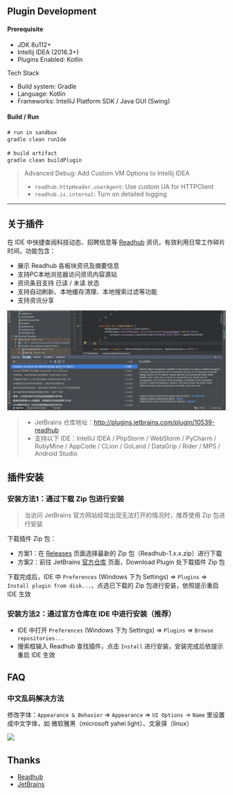 ## Plugin Development

#### Prerequisite

- JDK 8u112+
- Intellij IDEA (2016.3+)
- Plugins Enabled: Kotlin

Tech Stack

- Build system: Gradle
- Language: Kotlin
- Frameworks: IntelliJ Platform SDK / Java GUI (Swing)

#### Build / Run

```
# run in sandbox
gradle clean runIde

# build artifact
gradle clean buildPlugin
```

> Advanced Debug: Add Custom VM Options to Intellij IDEA
> - `readhub.httpHeader.userAgent`: Use custom UA for HTTPClient
> - `readhub.is.internal`: Turn on detailed logging

----

## 关于插件

在 IDE 中快捷查阅科技动态、招聘信息等 [Readhub](https://readhub.me) 资讯，有效利用日常工作碎片时间，功能包含：

- 展示 Readhub 各板块资讯及摘要信息
- 支持PC本地浏览器访问资讯内容源站
- 资讯条目支持 已读 / 未读 状态
- 支持自动刷新、本地缓存清理、本地搜索过滤等功能
- 支持资讯分享

![](/docs/Readhub.gif)

> - JetBrains 仓库地址：<http://plugins.jetbrains.com/plugin/10539-readhub>
> - 支持以下 IDE：IntelliJ IDEA / PhpStorm / WebStorm / PyCharm / RubyMine / AppCode / CLion / GoLand / DataGrip / Rider / MPS / Android Studio

## 插件安装

### 安装方法1：通过下载 Zip 包进行安装

> 当访问 JetBrains 官方网站经常出现无法打开的情况时，推荐使用 Zip 包进行安装

下载插件 Zip 包：

- 方案1：在 [Releases](https://github.com/roger-yh99/Readhub/releases) 页面选择最新的 Zip 包（Readhub-1.x.x.zip）进行下载
- 方案2：前往 JetBrains [官方仓库](http://plugins.jetbrains.com/plugin/10539-readhub) 页面，Download Plugin 处下载插件 Zip 包

下载完成后，IDE 中 `Preferences` (Windows 下为 Settings) => `Plugins` => `Install plugin from disk...`，点选已下载的 Zip 包进行安装，依照提示重启 IDE 生效

### 安装方法2：通过官方仓库在 IDE 中进行安装（推荐）

- IDE 中打开 `Preferences` (Windows 下为 Settings) => `Plugins` => `Browse repositories...`
- 搜索框输入 Readhub 查找插件，点击 `Install` 进行安装，安装完成后依提示重启 IDE 生效

## FAQ

### 中文乱码解决方法

修改字体：`Appearance & Behavior` => `Appearance` => `UI Options` -> `Name` 里设置成中文字体，如 微软雅黑（microsoft yahei light）、文泉驿（linux）

![](https://gw.alicdn.com/tfscom/TB14wTmm3oQMeJjy0FoXXcShVXa.png)

## Thanks

- [Readhub](https://readhub.me)
- [JetBrains](http://plugins.jetbrains.com/)
